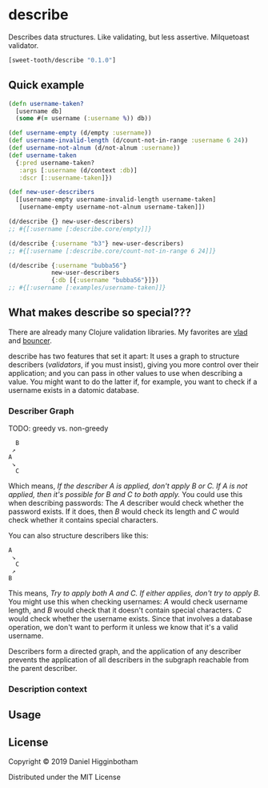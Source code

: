 # describe

Describes data structures. Like validating, but less
assertive. Milquetoast validator.

```clj
[sweet-tooth/describe "0.1.0"]
```

## Quick example

```clojure
(defn username-taken?
  [username db]
  (some #(= username (:username %)) db))

(def username-empty (d/empty :username))
(def username-invalid-length (d/count-not-in-range :username 6 24))
(def username-not-alnum (d/not-alnum :username))
(def username-taken
  {:pred username-taken?
   :args [:username (d/context :db)]
   :dscr [::username-taken]})

(def new-user-describers
  [[username-empty username-invalid-length username-taken]
   [username-empty username-not-alnum username-taken]])

(d/describe {} new-user-describers)
;; #{[:username [:describe.core/empty]]}

(d/describe {:username "b3"} new-user-describers)
;; #{[:username [:describe.core/count-not-in-range 6 24]]}

(d/describe {:username "bubba56"}
            new-user-describers
            {:db [{:username "bubba56"}]})
;; #{[:username [:examples/username-taken]]} 
```

## What makes describe so special???

There are already many Clojure validation libraries. My favorites are
[vlad](https://github.com/logaan/vlad) and
[bouncer](https://github.com/leonardoborges/bouncer).

describe has two features that set it apart: It uses a graph to
structure describers (_validators_, if you must insist), giving you
more control over their application; and you can pass in other values
to use when describing a value. You might want to do the latter if,
for example, you want to check if a username exists in a datomic
database.

### Describer Graph

TODO: greedy vs. non-greedy

```
  B
 ↗
A
 ↘
  C
```

Which means, _If the describer A is applied, don't apply B or C. If A
is not applied, then it's possible for B and C to both apply._ You
could use this when describing passwords: The _A_ describer would
check whether the password exists. If it does, then _B_ would check
its length and _C_ would check whether it contains special characters.

You can also structure describers like this:

```
A
 ↘
  C
 ↗
B
```

This means, _Try to apply both A and C. If either applies, don't try
to apply B._ You might use this when checking usernames: _A_ would
check username length, and _B_ would check that it doesn't contain
special characters. _C_ would check whether the username exists. Since
that involves a database operation, we don't want to perform it unless
we know that it's a valid username.

Describers form a directed graph, and the application of any describer
prevents the application of all describers in the subgraph reachable
from the parent describer.

### Description context



## Usage



## License

Copyright © 2019 Daniel Higginbotham

Distributed under the MIT License
